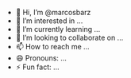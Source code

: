 - 👋 Hi, I’m @marcosbarz
- 👀 I’m interested in ...
- 🌱 I’m currently learning ...
- 💞️ I’m looking to collaborate on ...
- 📫 How to reach me ...
- 😄 Pronouns: ...
- ⚡ Fun fact: ...

<!---
marcosbarz/marcosbarz is a ✨ special ✨ repository because its `README.md` (this file) appears on your GitHub profile.
You can click the Preview link to take a look at your changes.
--->
